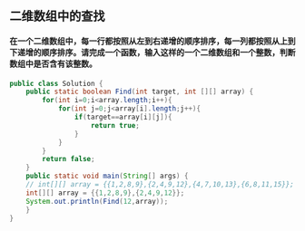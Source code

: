 ## 二维数组中的查找
#### 在一个二维数组中，每一行都按照从左到右递增的顺序排序，每一列都按照从上到下递增的顺序排序。请完成一个函数，输入这样的一个二维数组和一个整数，判断数组中是否含有该整数。

```java
public class Solution {
	public static boolean Find(int target, int [][] array) {
		for(int i=0;i<array.length;i++){
			for(int j=0;j<array[i].length;j++){
				if(target==array[i][j]){
					return true;
				}
			}
		}
		return false;
	}
	public static void main(String[] args) {
	// int[][] array = {{1,2,8,9},{2,4,9,12},{4,7,10,13},{6,8,11,15}};
	int[][] array = {{1,2,8,9},{2,4,9,12}};
	System.out.println(Find(12,array));
	}
}
```
